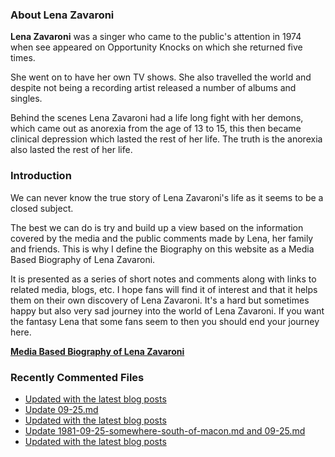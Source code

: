 ### About Lena Zavaroni

<p><strong>Lena Zavaroni</strong> was a singer who came to the public's attention in 1974 when see appeared on Opportunity Knocks on which she returned five times.</p>

<p>She went on to have her own TV shows. She also travelled the world and despite not being a recording artist released a number of albums and singles.</p>

<p>Behind the scenes Lena Zavaroni had a life long fight with her demons, which came out as anorexia from the age of 13 to 15, this then became clinical depression which lasted the rest of her life. The truth is the anorexia also lasted the rest of her life.</p>

### Introduction

<p>We can never know the true story of Lena Zavaroni's life as it seems to be a closed subject.</p>

<p>The best we can do is try and build up a view based on the information covered by the media and the public comments made by Lena, her family and friends. This is why I define the Biography on this website as a Media Based Biography of Lena Zavaroni.</p>

<p>It is presented as a series of short notes and comments along with links to related media, blogs, etc. I hope fans will find it of interest and that it helps them on their own discovery of Lena Zavaroni. It's a hard but sometimes happy but also very sad journey into the world of Lena Zavaroni. If you want the fantasy Lena that some fans seem to then you should end your journey here.</p>

<a href="https://fanzoflenazavaroni.github.io/biography/lena-zavaroni/"><strong>Media Based Biography of Lena Zavaroni</strong></a>

### Recently Commented Files

<!-- BLOG-POST-LIST:START -->
- [Updated with the latest blog posts](https://github.com/FanzOfLenaZavaroni/fanzoflenazavaroni.github.io/commit/9f30ab535b74a82a4f9bede480daffc787724b9a)
- [Update 09-25.md](https://github.com/FanzOfLenaZavaroni/fanzoflenazavaroni.github.io/commit/1814c58914b2e20334fc64331ce3d664cb483cf2)
- [Updated with the latest blog posts](https://github.com/FanzOfLenaZavaroni/fanzoflenazavaroni.github.io/commit/152abb4c9fbed1927535fc3414d2637e72c5badf)
- [Update 1981-09-25-somewhere-south-of-macon.md and 09-25.md](https://github.com/FanzOfLenaZavaroni/fanzoflenazavaroni.github.io/commit/5fada51cb834b57a46364356714eb42da261cb67)
- [Updated with the latest blog posts](https://github.com/FanzOfLenaZavaroni/fanzoflenazavaroni.github.io/commit/8f1b612e467a288c49d4bd94ce9b9e7c779d1187)
<!-- BLOG-POST-LIST:END -->
